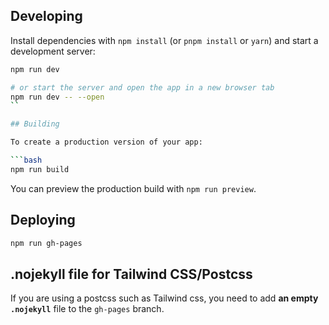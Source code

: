 ## Developing

Install dependencies with `npm install` (or `pnpm install` or `yarn`) and start a development server:

```bash
npm run dev

# or start the server and open the app in a new browser tab
npm run dev -- --open
``

## Building

To create a production version of your app:

```bash
npm run build
```

You can preview the production build with `npm run preview`.

## Deploying

```bash
npm run gh-pages
```

## .nojekyll file for Tailwind CSS/Postcss

If you are using a postcss such as Tailwind css, you need to add **an empty `.nojekyll`** file to the `gh-pages` branch.

